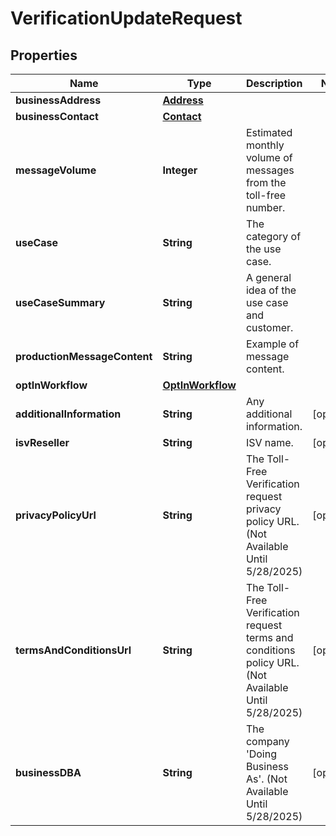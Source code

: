 

# VerificationUpdateRequest


## Properties

| Name | Type | Description | Notes |
|------------ | ------------- | ------------- | -------------|
|**businessAddress** | [**Address**](Address.md) |  |  |
|**businessContact** | [**Contact**](Contact.md) |  |  |
|**messageVolume** | **Integer** | Estimated monthly volume of messages from the toll-free number. |  |
|**useCase** | **String** | The category of the use case. |  |
|**useCaseSummary** | **String** | A general idea of the use case and customer. |  |
|**productionMessageContent** | **String** | Example of message content. |  |
|**optInWorkflow** | [**OptInWorkflow**](OptInWorkflow.md) |  |  |
|**additionalInformation** | **String** | Any additional information. |  [optional] |
|**isvReseller** | **String** | ISV name. |  [optional] |
|**privacyPolicyUrl** | **String** | The Toll-Free Verification request privacy policy URL. (Not Available Until 5/28/2025) |  [optional] |
|**termsAndConditionsUrl** | **String** | The Toll-Free Verification request terms and conditions policy URL. (Not Available Until 5/28/2025) |  [optional] |
|**businessDBA** | **String** | The company &#39;Doing Business As&#39;. (Not Available Until 5/28/2025) |  [optional] |



